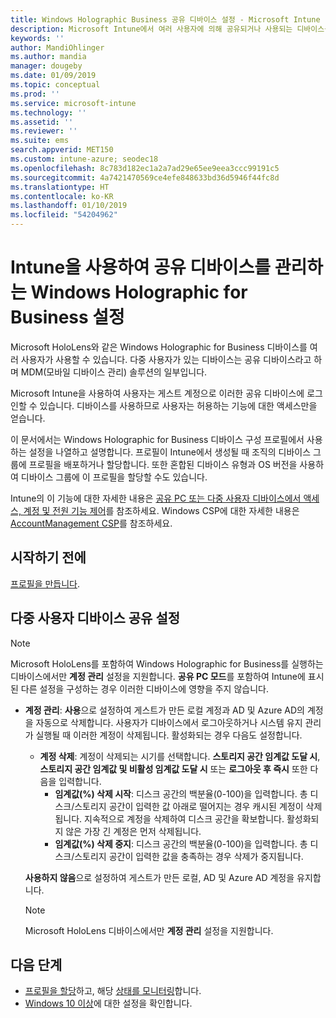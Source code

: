 ```yaml
---
title: Windows Holographic Business 공유 디바이스 설정 - Microsoft Intune - Azure | Microsoft Docs
description: Microsoft Intune에서 여러 사용자에 의해 공유되거나 사용되는 디바이스를 구성하도록 Windows Holographic for Business를 추가하고 사용합니다. 계정 관리 설정의 목록 및 Microsoft HoloLens를 비롯한 디바이스에서의 용도를 확인합니다.
keywords: ''
author: MandiOhlinger
ms.author: mandia
manager: dougeby
ms.date: 01/09/2019
ms.topic: conceptual
ms.prod: ''
ms.service: microsoft-intune
ms.technology: ''
ms.assetid: ''
ms.reviewer: ''
ms.suite: ems
search.appverid: MET150
ms.custom: intune-azure; seodec18
ms.openlocfilehash: 8c783d182ec1a2a7ad29e65ee9eea3ccc99191c5
ms.sourcegitcommit: 4a7421470569ce4efe848633bd36d5946f44fc8d
ms.translationtype: HT
ms.contentlocale: ko-KR
ms.lasthandoff: 01/10/2019
ms.locfileid: "54204962"
---
```

# <a name="windows-holographic-for-business-settings-to-manage-shared-devices-using-intune"></a>Intune을 사용하여 공유 디바이스를 관리하는 Windows Holographic for Business 설정

Microsoft HoloLens와 같은 Windows Holographic for Business 디바이스를 여러 사용자가 사용할 수 있습니다. 다중 사용자가 있는 디바이스는 공유 디바이스라고 하며 MDM(모바일 디바이스 관리) 솔루션의 일부입니다.

Microsoft Intune을 사용하여 사용자는 게스트 계정으로 이러한 공유 디바이스에 로그인할 수 있습니다. 디바이스를 사용하므로 사용자는 허용하는 기능에 대한 액세스만을 얻습니다.

이 문서에서는 Windows Holographic for Business 디바이스 구성 프로필에서 사용하는 설정을 나열하고 설명합니다. 프로필이 Intune에서 생성될 때 조직의 디바이스 그룹에 프로필을 배포하거나 할당합니다. 또한 혼합된 디바이스 유형과 OS 버전을 사용하여 디바이스 그룹에 이 프로필을 할당할 수도 있습니다.

Intune의 이 기능에 대한 자세한 내용은 [공유 PC 또는 다중 사용자 디바이스에서 액세스, 계정 및 전원 기능 제어](shared-user-device-settings.md)를 참조하세요. Windows CSP에 대한 자세한 내용은 [AccountManagement CSP](https://docs.microsoft.com/windows/client-management/mdm/accountmanagement-csp)를 참조하세요.

## <a name="before-your-begin"></a>시작하기 전에

[프로필을 만듭니다](shared-user-device-settings.md).

## <a name="shared-multi-user-device-settings"></a>다중 사용자 디바이스 공유 설정

> [!NOTE]
> Microsoft HoloLens를 포함하여 Windows Holographic for Business를 실행하는 디바이스에서만 **계정 관리** 설정을 지원합니다. **공유 PC 모드**를 포함하여 Intune에 표시된 다른 설정을 구성하는 경우 이러한 디바이스에 영향을 주지 않습니다.

- **계정 관리**: **사용**으로 설정하여 게스트가 만든 로컬 계정과 AD 및 Azure AD의 계정을 자동으로 삭제합니다. 사용자가 디바이스에서 로그아웃하거나 시스템 유지 관리가 실행될 때 이러한 계정이 삭제됩니다. 활성화되는 경우 다음도 설정합니다.
  - **계정 삭제**: 계정이 삭제되는 시기를 선택합니다. **스토리지 공간 임계값 도달 시**, **스토리지 공간 임계값 및 비활성 임계값 도달 시** 또는 **로그아웃 후 즉시** 또한 다음을 입력합니다.
    - **임계값(%) 삭제 시작**: 디스크 공간의 백분율(0-100)을 입력합니다. 총 디스크/스토리지 공간이 입력한 값 아래로 떨어지는 경우 캐시된 계정이 삭제됩니다. 지속적으로 계정을 삭제하여 디스크 공간을 확보합니다. 활성화되지 않은 가장 긴 계정은 먼저 삭제됩니다.
    - **임계값(%) 삭제 중지**: 디스크 공간의 백분율(0-100)을 입력합니다. 총 디스크/스토리지 공간이 입력한 값을 충족하는 경우 삭제가 중지됩니다.

  **사용하지 않음**으로 설정하여 게스트가 만든 로컬, AD 및 Azure AD 계정을 유지합니다.

  > [!NOTE]
  > Microsoft HoloLens 디바이스에서만 **계정 관리** 설정을 지원합니다.

## <a name="next-steps"></a>다음 단계

- [프로필을 할당](device-profile-assign.md)하고, 해당 [상태를 모니터링](device-profile-monitor.md)합니다.
- [Windows 10 이상](shared-user-device-settings-windows.md)에 대한 설정을 확인합니다.